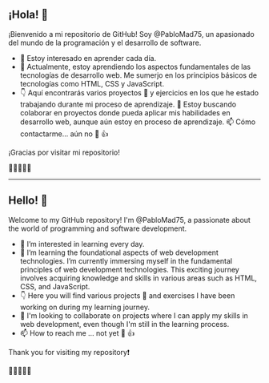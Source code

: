## ¡Hola! 👋
¡Bienvenido a mi repositorio de GitHub! Soy @PabloMad75, un apasionado del mundo de la programación y el desarrollo de software.

- 👀 Estoy interesado en aprender cada día.
- 🌱 Actualmente, estoy aprendiendo los aspectos fundamentales de las tecnologías de desarrollo web. Me sumerjo en los principios básicos de tecnologías como HTML, CSS y JavaScript.
- :point_down: Aquí encontrarás varios proyectos :briefcase: y ejercicios en los que he estado trabajando durante mi proceso de aprendizaje.
💞️ Estoy buscando colaborar en proyectos donde pueda aplicar mis habilidades en desarrollo web, aunque aún estoy en proceso de aprendizaje.
📫 Cómo contactarme... aún no :see_no_evil: :+1:

¡Gracias por visitar mi repositorio!

:wave::wave::wave::wave::wave:

---

## Hello! 👋

Welcome to my GitHub repository! I'm @PabloMad75, a passionate about the world of programming and software development.

- 👀 I’m interested in learning every day.
- 🌱 I’m learning the foundational aspects of web development technologies. I’m currently immersing myself in the fundamental principles of web development technologies. This exciting journey involves acquiring knowledge and skills in various areas such as HTML, CSS, and JavaScript.
- :point_down: Here you will find various projects :briefcase: and exercises I have been working on during my learning journey.
- 💞️ I'm looking to collaborate on projects where I can apply my skills in web development, even though I'm still in the learning process.
- 📫 How to reach me ... not yet :see_no_evil:  :+1:


Thank you for visiting my repository:exclamation:

:wave::wave::wave::wave::wave:

<!---
PabloMad75/PabloMad75 is a ✨ special ✨ repository because its `README.md` (this file) appears on your GitHub profile.
You can click the Preview link to take a look at your changes.
--->
